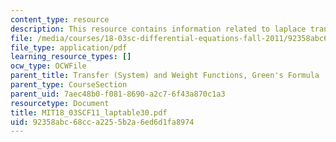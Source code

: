 ```yaml
---
content_type: resource
description: This resource contains information related to laplace transform table.
file: /media/courses/18-03sc-differential-equations-fall-2011/92358abc68cca2255b2a6ed6d1fa8974_MIT18_03SCF11_laptable30.pdf
file_type: application/pdf
learning_resource_types: []
ocw_type: OCWFile
parent_title: Transfer (System) and Weight Functions, Green's Formula
parent_type: CourseSection
parent_uid: 7aec48b0-f081-8690-a2c7-6f43a870c1a3
resourcetype: Document
title: MIT18_03SCF11_laptable30.pdf
uid: 92358abc-68cc-a225-5b2a-6ed6d1fa8974
---
```

